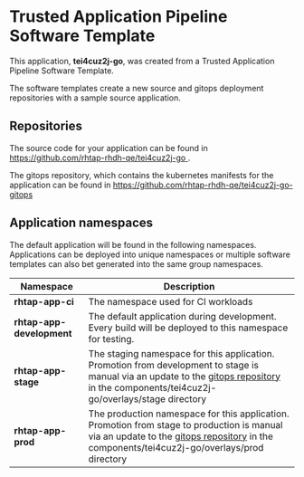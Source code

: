# Trusted Application Pipeline Software Template

This application, **tei4cuz2j-go**, was created from a Trusted Application Pipeline Software Template.

The software templates create a new source and gitops deployment repositories with a sample source application. 

## Repositories

The source code for your application can be found in [https://github.com/rhtap-rhdh-qe/tei4cuz2j-go ](https://github.com/rhtap-rhdh-qe/tei4cuz2j-go ).
 
The gitops repository, which contains the kubernetes manifests for the application can be found in 
[https://github.com/rhtap-rhdh-qe/tei4cuz2j-go-gitops ](https://github.com/rhtap-rhdh-qe/tei4cuz2j-go-gitops ) 

## Application namespaces 

The default application will be found in the following namespaces. Applications can be deployed into unique namespaces or multiple software templates can also bet generated into the same group namespaces.  

|  Namespace   |  Description   |  
| -------- | -------- |
| **rhtap-app-ci** | The namespace used for CI workloads |
| **rhtap-app-development** | The default application during development. Every build will be deployed to this namespace for testing. |
| **rhtap-app-stage** | The staging namespace for this application. Promotion from development to stage is manual via an update to the [gitops repository](https://github.com/rhtap-rhdh-qe/tei4cuz2j-go-gitops ) in the components/tei4cuz2j-go/overlays/stage directory |
| **rhtap-app-prod** | The production namespace for this application. Promotion from stage to production is manual via an update to the [gitops repository](https://github.com/rhtap-rhdh-qe/tei4cuz2j-go-gitops ) in the components/tei4cuz2j-go/overlays/prod directory |